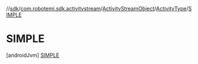 //[sdk](../../../../../index.md)/[com.robotemi.sdk.activitystream](../../../index.md)/[ActivityStreamObject](../../index.md)/[ActivityType](../index.md)/[SIMPLE](index.md)



# SIMPLE  
 [androidJvm] [SIMPLE](index.md)  
   

